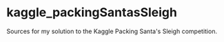 kaggle_packingSantasSleigh
==========================

Sources for my solution to the Kaggle Packing Santa's Sleigh competition. 
